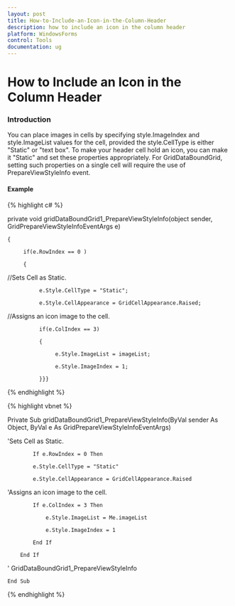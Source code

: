 ```yaml
---
layout: post
title: How-to-Include-an-Icon-in-the-Column-Header
description: how to include an icon in the column header
platform: WindowsForms
control: Tools
documentation: ug
---
```


# How to Include an Icon in the Column Header

### Introduction

You can place images in cells by specifying style.ImageIndex and style.ImageList values for the cell, provided the style.CellType is either "Static" or "text box". To make your header cell hold an icon, you can make it "Static" and set these properties appropriately. For GridDataBoundGrid, setting such properties on a single cell will require the use of PrepareViewStyleInfo event.

#### Example

{% highlight c# %}



 private void gridDataBoundGrid1_PrepareViewStyleInfo(object sender, GridPrepareViewStyleInfoEventArgs e)

    {

         if(e.RowIndex == 0 )

         {

//Sets Cell as Static.

              e.Style.CellType = "Static";

              e.Style.CellAppearance = GridCellAppearance.Raised;



//Assigns an icon image to the cell.

              if(e.ColIndex == 3)

              {

                   e.Style.ImageList = imageList;

                   e.Style.ImageIndex = 1;

              }}}

{% endhighlight %}

{% highlight vbnet %}



Private Sub gridDataBoundGrid1_PrepareViewStyleInfo(ByVal sender As Object, ByVal e As GridPrepareViewStyleInfoEventArgs)



'Sets Cell as Static.

            If e.RowIndex = 0 Then

            e.Style.CellType = "Static"

            e.Style.CellAppearance = GridCellAppearance.Raised



'Assigns an icon image to the cell.

            If e.ColIndex = 3 Then

                e.Style.ImageList = Me.imageList

                e.Style.ImageIndex = 1

            End If

        End If



' GridDataBoundGrid1_PrepareViewStyleInfo

    End Sub 

{% endhighlight %}

